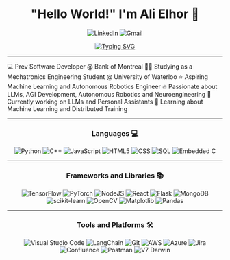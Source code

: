 <h1 align="center">
"Hello World!" I'm Ali Elhor 👋
</h1>

<div align="center">

[![LinkedIn](https://img.shields.io/badge/LinkedIn-%230077B5.svg?style=for-the-badge&logo=LinkedIn&logoColor=white)](https://www.linkedin.com/in/ali-elhor/)
[![Gmail](https://img.shields.io/badge/Gmail-%23D14836.svg?style=for-the-badge&logo=Gmail&logoColor=white)](mailto:ali@elhor.ca)
</div>

<div align="center">
<a href="https://git.io/typing-svg"><img src="https://readme-typing-svg.demolab.com?font=Source+Code+Pro&weight=700&pause=1000&color=5C5DE1&center=true&vCenter=true&width=550&lines=Mechatronics+Engineering+Student;Passion+for+ML+%7C+Robotics+%7C+Neuroengineering;" alt="Typing SVG" /></a>
</div>

<hr>

💻 Prev Software Developer @ Bank of Montreal
👨‍💻 Studying as a Mechatronics Engineering Student @ University of Waterloo
⭐ Aspiring Machine Learning and Autonomous Robotics Engineer
🔥 Passionate about LLMs, AGI Development, Autonomous Robotics and Neuroengineering
🔭 Currently working on LLMs and Personal Assistants
🌱 Learning about Machine Learning and Distributed Training


<hr>

<h3 align="center">
Languages 💻 
</h3>

<div align="center">

![Python](https://img.shields.io/badge/python-%2314354C.svg?style=for-the-badge&logo=python&logoColor=white)
![C++](https://img.shields.io/badge/c++-%2300599C.svg?style=for-the-badge&logo=c%2B%2B&logoColor=white)
![JavaScript](https://img.shields.io/badge/javascript-%23323330.svg?style=for-the-badge&logo=javascript&logoColor=%23F7DF1E)
![HTML5](https://img.shields.io/badge/html5-%23E34F26.svg?style=for-the-badge&logo=html5&logoColor=white)
![CSS](https://img.shields.io/badge/css-%231572B6.svg?style=for-the-badge&logo=css3&logoColor=white)
![SQL](https://img.shields.io/badge/sql-%2300f.svg?style=for-the-badge&logo=sql&logoColor=white)
![Embedded C](https://img.shields.io/badge/embedded%20c-%23007396.svg?style=for-the-badge&logo=embeddedc&logoColor=white)

</div>

<hr>

<h3 align="center">
Frameworks and Libraries 📚
</h3>

<div align="center">

![TensorFlow](https://img.shields.io/badge/TensorFlow-%23FF6F00.svg?style=for-the-badge&logo=TensorFlow&logoColor=white)
![PyTorch](https://img.shields.io/badge/PyTorch-%23EE4C2C.svg?style=for-the-badge&logo=PyTorch&logoColor=white)
![NodeJS](https://img.shields.io/badge/node.js-%2343853D.svg?style=for-the-badge&logo=node.js&logoColor=white)
![React](https://img.shields.io/badge/React-%2320232a.svg?style=for-the-badge&logo=React&logoColor=%2361DAFB)
![Flask](https://img.shields.io/badge/flask-%23000.svg?style=for-the-badge&logo=flask&logoColor=white)
![MongoDB](https://img.shields.io/badge/MongoDB-%2347A248.svg?style=for-the-badge&logo=MongoDB&logoColor=white)
![scikit-learn](https://img.shields.io/badge/scikit--learn-%23F7931E.svg?style=for-the-badge&logo=scikit-learn&logoColor=white)
![OpenCV](https://img.shields.io/badge/OpenCV-%23white.svg?style=for-the-badge&logo=OpenCV&logoColor=white)
![Matplotlib](https://img.shields.io/badge/Matplotlib-%23150458.svg?style=for-the-badge&logo=Matplotlib&logoColor=white)
![Pandas](https://img.shields.io/badge/Pandas-%23150458.svg?style=for-the-badge&logo=Pandas&logoColor=white)

</div>

<hr>

<h3 align="center">
Tools and Platforms 🛠️
</h3>

<div align="center">

![Visual Studio Code](https://img.shields.io/badge/Visual%20Studio%20Code-%23007ACC.svg?style=for-the-badge&logo=Visual-Studio-Code&logoColor=white)
![LangChain](https://img.shields.io/badge/LangChain-%23000000.svg?style=for-the-badge&logo=LangChain&logoColor=white)
![Git](https://img.shields.io/badge/Git-%23F05033.svg?style=for-the-badge&logo=Git&logoColor=white)
![AWS](https://img.shields.io/badge/AWS-%23232F3E.svg?style=for-the-badge&logo=amazon-aws&logoColor=white)
![Azure](https://img.shields.io/badge/Azure-%230072C6.svg?style=for-the-badge&logo=microsoft-azure&logoColor=white)
![Jira](https://img.shields.io/badge/Jira-%230A0FFF.svg?style=for-the-badge&logo=Jira&logoColor=white)
![Confluence](https://img.shields.io/badge/Confluence-%23036CB5.svg?style=for-the-badge&logo=Confluence&logoColor=white)
![Postman](https://img.shields.io/badge/Postman-%23FF6C37.svg?style=for-the-badge&logo=Postman&logoColor=white)
![V7 Darwin](https://img.shields.io/badge/V7%20Darwin-%23000000.svg?style=for-the-badge&logo=V7-Darwin&logoColor=white)

</div>



